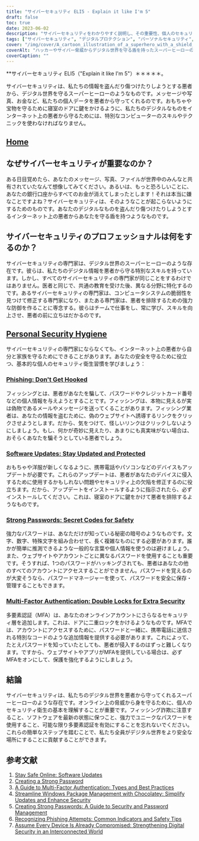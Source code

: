 ```yaml
---
title: "サイバーセキュリティ ELI5 - Explain it like I'm 5"
draft: false
toc: true
date: 2023-06-02
description: "サイバーセキュリティをわかりやすく説明し、その重要性、個人のセキュリティ衛生習慣、サイバーセキュリティ専門家の役割などを強調した総合ガイドです。"
tags: ["サイバーセキュリティ", "デジタルプロテクション", "パーソナルセキュリティ", "サイバー脅威", "サイバーセキュリティプロフェッショナル", "フィッシング", "ソフトウェアアップデート", "ごうせいパスワード", "多要素認証", "オンラインセーフティー", "デジタル社会", "サイバー攻撃", "情報セキュリティ", "インターネットセキュリティ", "データ保護", "オンラインプライバシー", "サイバーディフェンス", "サイバーハイジーン", "オンラインセキュリティのヒント", "サイバーアウェアネス", "サイバー教育", "サイバー犯罪防止", "サイバーレジリエンス", "あんぜんオンラインしょり", "デジタルプライバシー", "サイバーセキュリティガイド", "サイバーセキュリティの基礎知識", "サイバーセキュリティ意識", "サイバーセキュリティ・チップス", "サイバーセキュリティベストプラクティス", "初心者のためのサイバーセキュリティ"]
cover: "/img/cover/A_cartoon_illustration_of_a_superhero_with_a_shield_protecting_a_digital.png"
coverAlt: "ハッカーやサイバー脅威からデジタル世界を守る盾を持ったスーパーヒーローの漫画イラストです。"
coverCaption: ""
---
```


**サイバーセキュリティ ELI5（"Explain it like I'm 5"）＊＊＊＊＊。

サイバーセキュリティは、私たちの情報を盗んだり傷つけたりしようとする悪者から、デジタル世界を守るスーパーヒーローのようなものです。メッセージや写真、お金など、私たちの個人データを悪者から守ってくれるのです。おもちゃや宝物を守るために寝室のドアに鍵をかけるように、私たちのデジタルなものをインターネット上の悪者から守るためには、特別なコンピューターのスキルやテクニックを使わなければなりません。

## [Home](/cyber-security-career-playbook-start/)

## なぜサイバーセキュリティが重要なのか？

ある日目覚めたら、あなたのメッセージ、写真、ファイルが世界中のみんなと共有されていたなんて想像してみてください。あるいは、もっと恐ろしいことに、あなたの銀行口座からすべてのお金が消えてしまったとします！それは本当に嫌なことですよね？サイバーセキュリティは、そのようなことが起こらないようにするためのものです。あなたのデジタルなものを盗んだり傷つけたりしようとするインターネット上の悪者からあなたを守る盾を持つようなものです。

## サイバーセキュリティのプロフェッショナルは何をするのか？

サイバーセキュリティの専門家は、デジタル世界のスーパーヒーローのような存在です。彼らは、私たちのデジタル情報を悪者から守る特別なスキルを持っています。しかし、すべてのサイバーセキュリティの専門家が同じことをするわけではありません。医者と同じで、共通の教育を受けた後、異なる分野に特化するのです。あるサイバーセキュリティの専門家は、コンピュータシステムの脆弱性を見つけて修正する専門家になり、またある専門家は、悪者を排除するための強力な防御を作ることに専念する。彼らはチームで仕事をし、常に学び、スキルを向上させ、悪者の前に立ちはだかるのです。

## [Personal Security Hygiene](https://simeononsecurity.ch/articles/why-you-should-assume-every-device-you-touch-is-compromised/)

サイバーセキュリティの専門家にならなくても、インターネット上の悪者から自分と家族を守るためにできることがあります。あなたの安全を守るために役立つ、基本的な個人のセキュリティ衛生習慣を学びましょう：

### [Phishing: Don't Get Hooked](https://simeononsecurity.ch/articles/what-is-a-common-indicator-of-a-phishing-attempt/)

フィッシングとは、悪者があなたを騙して、パスワードやクレジットカード番号などの個人情報を与えようとすることです。フィッシングは、本物に見えるが実は偽物であるメールやメッセージを送ってくることがあります。フィッシング業者は、あなたの情報を盗むために、偽のウェブサイトへ誘導するリンクをクリックさせようとします。だから、気をつけて、怪しいリンクはクリックしないようにしましょう。もし、何かが奇妙に見えたり、あまりにも真実味がない場合は、おそらくあなたを騙そうとしている悪者でしょう。

### [Software Updates: Stay Updated and Protected](https://simeononsecurity.ch/articles/why-you-should-be-using-chocolatey-for-windows-package-management/)

おもちゃや洋服が新しくなるように、携帯電話やパソコンなどのデバイスもアップデートが必要です。これらのアップデートは、悪者があなたのデバイスに侵入するために使用するかもしれない問題やセキュリティ上の欠陥を修正するのに役立ちます。だから、アップデートをインストールするように指示されたら、必ずインストールしてください。これは、寝室のドアに鍵をかけて悪者を排除するようなものです。

### [Strong Passwords: Secret Codes for Safety](https://simeononsecurity.ch/articles/how-to-create-strong-passwords/)

強力なパスワードは、あなただけが知っている秘密の暗号のようなものです。文字、数字、特殊文字を組み合わせて、長く複雑なものにする必要があります。誰かが簡単に推測できるような一般的な言葉や個人情報を使うのは避けましょう。また、ウェブサイトやアカウントごとに異なるパスワードを使用することも重要です。そうすれば、1つのパスワードがハッキングされても、悪者はあなたの他のすべてのアカウントにアクセスすることができません。パスワードを覚えるのが大変そうなら、パスワードマネージャーを使って、パスワードを安全に保存・管理することもできます。

### [Multi-Factor Authentication: Double Locks for Extra Security](https://simeononsecurity.ch/articles/what-are-the-diferent-kinds-of-factors-in-mfa/)

多要素認証（MFA）は、あなたのオンラインアカウントにさらなるセキュリティ層を追加します。これは、ドアに二重ロックをかけるようなものです。MFAでは、アカウントにアクセスするために、パスワードと一緒に、携帯電話に送信される特別なコードのような追加情報を提供する必要があります。これによって、たとえパスワードを知っていたとしても、悪者が侵入するのはずっと難しくなります。ですから、ウェブサイトやアプリがMFAを提供している場合は、必ずMFAをオンにして、保護を強化するようにしましょう。

## 結論

サイバーセキュリティは、私たちのデジタル世界を悪者から守ってくれるスーパーヒーローのような存在です。オンライン上の脅威から身を守るために、個人のセキュリティ衛生の基本を理解することが重要です。フィッシング詐欺に注意すること、ソフトウェアを最新の状態に保つこと、強力でユニークなパスワードを使用すること、可能な限り多要素認証を有効にすることを忘れないでください。これらの簡単なステップを踏むことで、私たち全員がデジタル世界をより安全な場所にすることに貢献することができます。

## 参考文献

1. [Stay Safe Online: Software Updates](https://www.staysafeonline.org/stay-safe-online/keep-a-clean-machine/software-updates/)
2. [Creating a Strong Password](https://www.us-cert.gov/ncas/tips/ST04-002)
3. [A Guide to Multi-Factor Authentication: Types and Best Practices](https://simeononsecurity.ch/articles/what-are-the-diferent-kinds-of-factors-in-mfa/)
4. [Streamline Windows Package Management with Chocolatey: Simplify Updates and Enhance Security](https://simeononsecurity.ch/articles/why-you-should-be-using-chocolatey-for-windows-package-management/)
5. [Creating Strong Passwords: A Guide to Security and Password Management](https://simeononsecurity.ch/articles/how-to-create-strong-passwords/)
6. [Recognizing Phishing Attempts: Common Indicators and Safety Tips](https://simeononsecurity.ch/articles/what-is-a-common-indicator-of-a-phishing-attempt/)
7. [Assume Every Device Is Already Compromised: Strengthening Digital Security in an Interconnected World](https://simeononsecurity.ch/articles/why-you-should-assume-every-device-you-touch-is-compromised/)